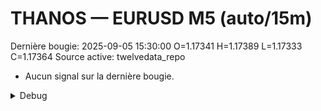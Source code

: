 # THANOS — EURUSD M5 (auto/15m)
Dernière bougie: 2025-09-05 15:30:00  O=1.17341  H=1.17389  L=1.17333  C=1.17364
Source active: twelvedata_repo

- Aucun signal sur la dernière bougie.

<details><summary>Debug</summary>

- TD_API_KEY manquant.

</details>